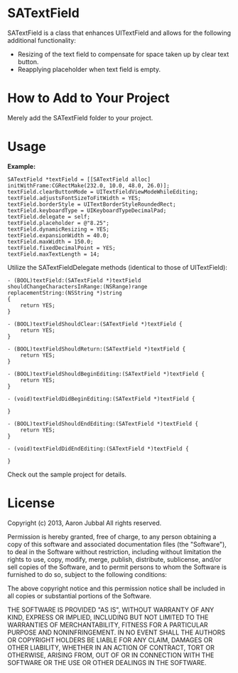 SATextField
===========

SATextField is a class that enhances UITextField and allows for the following additional functionality:

- Resizing of the text field to compensate for space taken up by clear text button.
- Reapplying placeholder when text field is empty.

How to Add to Your Project
==========================

Merely add the SATextField folder to your project.

Usage
=====

**Example:**
```
SATextField *textField = [[SATextField alloc] initWithFrame:CGRectMake(232.0, 10.0, 48.0, 26.0)];
textField.clearButtonMode = UITextFieldViewModeWhileEditing;
textField.adjustsFontSizeToFitWidth = YES;
textField.borderStyle = UITextBorderStyleRoundedRect;
textField.keyboardType = UIKeyboardTypeDecimalPad;
textField.delegate = self;
textField.placeholder = @"8.25";
textField.dynamicResizing = YES;
textField.expansionWidth = 40.0;
textField.maxWidth = 150.0;
textField.fixedDecimalPoint = YES;
textField.maxTextLength = 14;
```
Utilize the SATextFieldDelegate methods (identical to those of UITextField):
```
- (BOOL)textField:(SATextField *)textField
shouldChangeCharactersInRange:(NSRange)range
replacementString:(NSString *)string
{
    return YES;
}

- (BOOL)textFieldShouldClear:(SATextField *)textField {
    return YES;
}

- (BOOL)textFieldShouldReturn:(SATextField *)textField {
    return YES;
}

- (BOOL)textFieldShouldBeginEditing:(SATextField *)textField {
    return YES;
}

- (void)textFieldDidBeginEditing:(SATextField *)textField {

}

- (BOOL)textFieldShouldEndEditing:(SATextField *)textField {
    return YES;
}

- (void)textFieldDidEndEditing:(SATextField *)textField {

}

```

Check out the sample project for details.

License
=======

Copyright (c) 2013, Aaron Jubbal
All rights reserved.
 
Permission is hereby granted, free of charge, to any person
obtaining a copy of this software and associated documentation
files (the "Software"), to deal in the Software without
restriction, including without limitation the rights to use,
copy, modify, merge, publish, distribute, sublicense, and/or sell
copies of the Software, and to permit persons to whom the
Software is furnished to do so, subject to the following
conditions:
 
The above copyright notice and this permission notice shall be
included in all copies or substantial portions of the Software.
 
THE SOFTWARE IS PROVIDED "AS IS", WITHOUT WARRANTY OF ANY KIND,
EXPRESS OR IMPLIED, INCLUDING BUT NOT LIMITED TO THE WARRANTIES
OF MERCHANTABILITY, FITNESS FOR A PARTICULAR PURPOSE AND
NONINFRINGEMENT. IN NO EVENT SHALL THE AUTHORS OR COPYRIGHT
HOLDERS BE LIABLE FOR ANY CLAIM, DAMAGES OR OTHER LIABILITY,
WHETHER IN AN ACTION OF CONTRACT, TORT OR OTHERWISE, ARISING
FROM, OUT OF OR IN CONNECTION WITH THE SOFTWARE OR THE USE OR
OTHER DEALINGS IN THE SOFTWARE.
